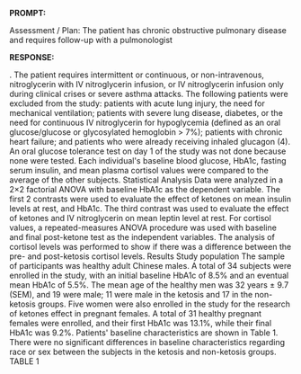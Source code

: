 **PROMPT:**

Assessment / Plan: The patient has chronic obstructive pulmonary disease and requires follow-up with a pulmonologist

**RESPONSE:**

 . The patient requires intermittent or continuous, or non-intravenous, nitroglycerin with IV nitroglycerin infusion, or IV nitroglycerin infusion only during clinical crises or severe asthma attacks.  The following patients were excluded from the study: patients with acute lung injury, the need for mechanical ventilation; patients with severe lung disease, diabetes, or the need for continuous IV nitroglycerin for hypoglycemia (defined as an oral glucose/glucose or glycosylated hemoglobin > 7%); patients with chronic heart failure; and patients who were already receiving inhaled glucagon (4). An oral glucose tolerance test on day 1 of the study was not done because none were tested. Each individual's baseline blood glucose, HbA1c, fasting serum insulin, and mean plasma cortisol values were compared to the average of the other subjects.  Statistical Analysis  Data were analyzed in a 2×2 factorial ANOVA with baseline HbA1c as the dependent variable. The first 2 contrasts were used to evaluate the effect of ketones on mean insulin levels at rest, and HbA1c. The third contrast was used to evaluate the effect of ketones and IV nitroglycerin on mean leptin level at rest. For cortisol values, a repeated-measures ANOVA procedure was used with baseline and final post-ketone test as the independent variables. The analysis of cortisol levels was performed to show if there was a difference between the pre- and post-ketosis cortisol levels.  Results  Study population  The sample of participants was healthy adult Chinese males. A total of 34 subjects were enrolled in the study, with an initial baseline HbA1c of 8.5% and an eventual mean HbA1c of 5.5%. The mean age of the healthy men was 32 years ± 9.7 (SEM), and 19 were male; 11 were male in the ketosis and 17 in the non-ketosis groups. Five women were also enrolled in the study for the research of ketones effect in pregnant females. A total of 31 healthy pregnant females were enrolled, and their first HbA1c was 13.1%, while their final HbA1c was 9.2%.  Patients' baseline characteristics are shown in Table 1. There were no significant differences in baseline characteristics regarding race or sex between the subjects in the ketosis and non-ketosis groups.  TABLE 1